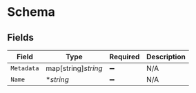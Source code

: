 # Schema


## Fields

| Field               | Type                | Required            | Description         |
| ------------------- | ------------------- | ------------------- | ------------------- |
| `Metadata`          | map[string]*string* | :heavy_minus_sign:  | N/A                 |
| `Name`              | **string*           | :heavy_minus_sign:  | N/A                 |
